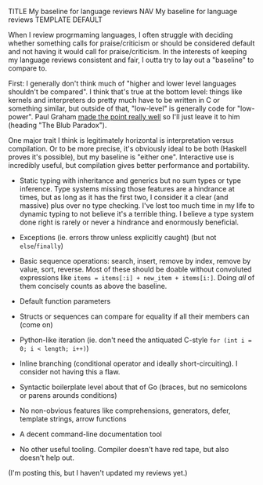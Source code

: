 TITLE My baseline for language reviews
NAV My baseline for language reviews
TEMPLATE DEFAULT

When I review progrmaming languages, I often struggle with deciding whether something calls for praise/criticism or should be considered default and not having it would call for praise/criticism. In the interests of keeping my language reviews consistent and fair, I outta try to lay out a "baseline" to compare to.

First: I generally don't think much of "higher and lower level languages shouldn't be compared". I think that's true at the bottom level: things like kernels and interpreters do pretty much have to be written in C or something similar, but outside of that, "low-level" is generally code for "low-power". Paul Graham [made the point really well](http://www.paulgraham.com/avg.html) so I'll just leave it to him (heading "The Blub Paradox").

One major trait I think is legitimately horizontal is interpretation versus compilation. Or to be more precise, it's obviously ideal to be both (Haskell proves it's possible), but my baseline is "either one". Interactive use is incredibly useful, but compilation gives better performance and portability.

* Static typing with inheritance and generics but no sum types or type inference. Type systems missing those features are a hindrance at times, but as long as it has the first two, I consider it a clear (and massive) plus over no type checking. I've lost too much time in my life to dynamic typing to not believe it's a terrible thing. I believe a type system done right is rarely or never a hindrance and enormously beneficial.

* Exceptions (ie. errors throw unless explicitly caught) (but not `else`/`finally`)

* Basic sequence operations: search, insert, remove by index, remove by value, sort, reverse. Most of these should be doable without convoluted expressions like `items = items[:i] + new_item + items[i:]`. Doing *all* of them concisely counts as above the baseline.

* Default function parameters

* Structs or sequences can compare for equality if all their members can (come on)

* Python-like iteration (ie. don't need the antiquated C-style `for (int i = 0; i < length; i++)`)

* Inline branching (conditional operator and ideally short-circuiting). I consider not having this a flaw.

* Syntactic boilerplate level about that of Go (braces, but no semicolons or parens arounds conditions)

* No non-obvious features like comprehensions, generators, defer, template strings, arrow functions

* A decent command-line documentation tool

* No other useful tooling. Compiler doesn't have red tape, but also doesn't help out.

(I'm posting this, but I haven't updated my reviews yet.)
